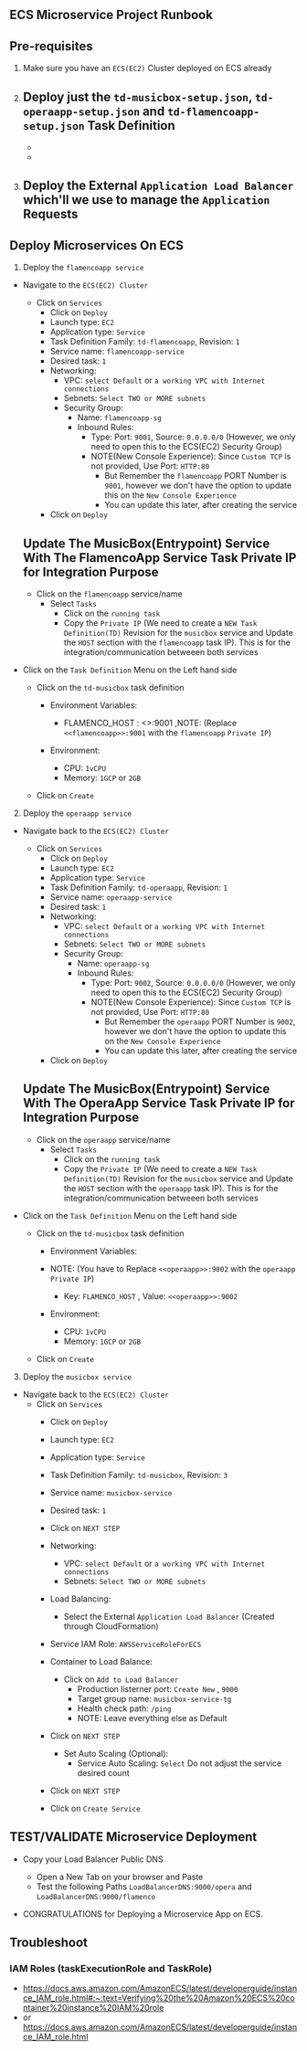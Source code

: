 ## ECS Microservice Project Runbook

## Pre-requisites 
1. Make sure you have an `ECS(EC2)` Cluster deployed on ECS already
2. Deploy just the `td-musicbox-setup.json`, `td-operaapp-setup.json` and `td-flamencoapp-setup.json` Task Definition
    - 
    - 
    - 
3. Deploy the External `Application Load Balancer` which'll we use to manage the `Application` Requests
    - 

## Deploy Microservices On ECS
1. Deploy the `flamencoapp service`
- Navigate to the `ECS(EC2) Cluster`
    - Click on `Services`
        - Click on `Deploy`
        - Launch type: `EC2`
        - Application type: `Service`
        - Task Definition Family: `td-flamencoapp`, Revision: `1`
        - Service name: `flamencoapp-service`
        - Desired task: `1`
        - Networking:
            - VPC: `select Default` or `a working VPC with Internet connections`
            - Sebnets: `Select TWO or MORE subnets`
            - Security Group: 
                - Name: `flamencoapp-sg`
                - Inbound Rules: 
                    - Type: Port: `9001`, Source: `0.0.0.0/0` (However, we only need to open this to the ECS(EC2) Security Group)
                    - NOTE(New Console Experience): Since `Custom TCP` is not provided, Use Port: `HTTP:80` 
                        - But Remember the `flamencoapp` PORT Number is `9001`, however we don't have the option to update this
                          on the `New Console Experience`
                        - You can update this later, after creating the service
        - Click on `Deploy`

    ## Update The MusicBox(Entrypoint) Service With The FlamencoApp Service Task Private IP for Integration Purpose
    - Click on the `flamencoapp` service/name
        - Select `Tasks`
            - Click on the `running task`
            - Copy the `Private IP` (We need to create a `NEW Task Definition(TD)` Revision for the `musicbox` service 
              and Update the `HOST` section with the `flamencoapp` task IP). This is for the integration/communication betweeen both services

- Click on the `Task Definition` Menu on the Left hand side
    - Click on the `td-musicbox` task definition
        - Environment Variables: 
            - FLAMENCO_HOST  :  <<flamencoapp>>:9001        ,NOTE: (Replace `<<flamencoapp>>:9001` with the `flamencoapp` `Private IP`)
        
        - Environment:
            - CPU: `1vCPU`
            - Memory: `1GCP` or `2GB`
    
    - Click on `Create`

2. Deploy the `operaapp service`
- Navigate back to the `ECS(EC2) Cluster`
    - Click on `Services`
        - Click on `Deploy`
        - Launch type: `EC2`
        - Application type: `Service`
        - Task Definition Family: `td-operaapp`, Revision: `1`
        - Service name: `operaapp-service`
        - Desired task: `1`
        - Networking:
            - VPC: `select Default` or `a working VPC with Internet connections`
            - Sebnets: `Select TWO or MORE subnets`
            - Security Group: 
                - Name: `operaapp-sg`
                - Inbound Rules: 
                    - Type: Port: `9002`, Source: `0.0.0.0/0` (However, we only need to open this to the ECS(EC2) Security Group)
                    - NOTE(New Console Experience): Since `Custom TCP` is not provided, Use Port: `HTTP:80` 
                        - But Remember the `operaapp` PORT Number is `9002`, however we don't have the option to update this
                          on the `New Console Experience`
                        - You can update this later, after creating the service
        - Click on `Deploy`

    ## Update The MusicBox(Entrypoint) Service With The OperaApp Service Task Private IP for Integration Purpose
    - Click on the `operaapp` service/name
        - Select `Tasks`
            - Click on the `running task`
            - Copy the `Private IP` (We need to create a `NEW Task Definition(TD)` Revision for the `musicbox` service 
              and Update the `HOST` section with the `operaapp` task IP). This is for the integration/communication betweeen both services

- Click on the `Task Definition` Menu on the Left hand side
    - Click on the `td-musicbox` task definition
        - Environment Variables: 
        - NOTE: (You have to Replace `<<operaapp>>:9002` with the `operaapp` `Private IP`)
            - Key: `FLAMENCO_HOST` , Value: `<<operaapp>>:9002`   
        
        - Environment:
            - CPU: `1vCPU`
            - Memory: `1GCP` or `2GB`
    
    - Click on `Create`

3. Deploy the `musicbox service`
- Navigate back to the `ECS(EC2) Cluster`
    - Click on `Services`
        - Click on `Deploy`
        - Launch type: `EC2`
        - Application type: `Service`
        - Task Definition Family: `td-musicbox`, Revision: `3`
        - Service name: `musicbox-service`
        - Desired task: `1`
        - Click on `NEXT STEP`

        - Networking:
            - VPC: `select Default` or `a working VPC with Internet connections`
            - Sebnets: `Select TWO or MORE subnets`
        - Load Balancing:
            - Select the External `Application Load Balancer`  (Created through CloudFormation)
        - Service IAM Role: `AWSServiceRoleForECS`
        - Container to Load Balance:
            - Click on `Add to Load Balancer`
                - Production listerner port: `Create New` , `9000`
                - Target group name: `musicbox-service-tg`
                - Health check path: `/ping`
                - NOTE: Leave everything else as Default
        - Click on `NEXT STEP`
            - Set Auto Scaling (Optional): 
                - Service Auto Scaling: `Select` Do not adjust the service desired count

        - Click on `NEXT STEP`

        - Click on `Create Service`

## TEST/VALIDATE Microservice Deployment
- Copy your Load Balancer Public DNS 
    - Open a New Tab on your browser and Paste
    - Test the following Paths `LoadBalancerDNS:9000/opera` and `LoadBalancerDNS:9000/flamenco`

- CONGRATULATIONS for Deploying a Microservice App on ECS.

## Troubleshoot 
### IAM Roles (taskExecutionRole and TaskRole)
- https://docs.aws.amazon.com/AmazonECS/latest/developerguide/instance_IAM_role.html#:~:text=Verifying%20the%20Amazon%20ECS%20container%20instance%20IAM%20role 
- or https://docs.aws.amazon.com/AmazonECS/latest/developerguide/instance_IAM_role.html 
